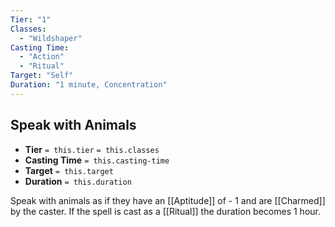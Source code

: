 ```yaml
---
Tier: "1"
Classes:
  - "Wildshaper"
Casting Time:
  - "Action"
  - "Ritual"
Target: "Self"
Duration: "1 minute, Concentration"
---
```

## Speak with Animals
- **Tier** `= this.tier` `= this.classes`
- **Casting Time** `= this.casting-time`
- **Target** `= this.target`
- **Duration** `= this.duration`

Speak with animals as if they have an [[Aptitude]] of - 1 and are [[Charmed]] by the caster. If the spell is cast as a [[Ritual]] the duration becomes 1 hour.